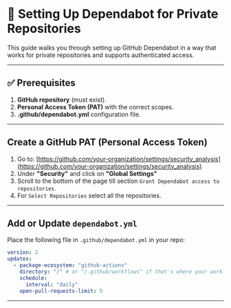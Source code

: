 
# 🔧 Setting Up Dependabot for Private Repositories

This guide walks you through setting up GitHub Dependabot in a way that works for private repositories and supports authenticated access.

---

## ✅ Prerequisites

1. **GitHub repository** (must exist).
2. **Personal Access Token (PAT)** with the correct scopes.
3. **.github/dependabot.yml** configuration file.

---

## Create a GitHub PAT (Personal Access Token)

1. Go to: [https://github.com/your-organization/settings/security_analysis](https://github.com/your-organization/settings/security_analysis)
2. Under **"Security"** and click on **"Global Settings"**
3. Scroll to the bottom of the page till section `Grant Dependabot access to repositories`.
4. For `Select Repositories` select all the repositories.

---


## Add or Update `dependabot.yml`

Place the following file in `.github/dependabot.yml` in your repo:

```yaml
version: 2
updates:
  - package-ecosystem: "github-actions"
    directory: "/" # or "/.github/workflows" if that's where your workflows are
    schedule:
      interval: "daily"
    open-pull-requests-limit: 5
```

---
